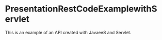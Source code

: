# PresentationRestCodeExamplewithServlet
This is an example of an API created with Javaee8 and Servlet.
